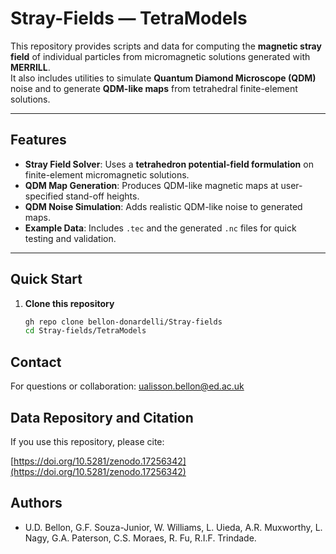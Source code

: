 # Stray-Fields — TetraModels

This repository provides scripts and data for computing the **magnetic stray field** of individual particles from micromagnetic solutions generated with **MERRILL**.  
It also includes utilities to simulate **Quantum Diamond Microscope (QDM)** noise and to generate **QDM-like maps** from tetrahedral finite-element solutions.

---

## Features

- **Stray Field Solver**: Uses a **tetrahedron potential-field formulation** on finite-element micromagnetic solutions.  
- **QDM Map Generation**: Produces QDM-like magnetic maps at user-specified stand-off heights.  
- **QDM Noise Simulation**: Adds realistic QDM-like noise to generated maps.  
- **Example Data**: Includes `.tec` and the generated `.nc` files for quick testing and validation.  

---

## Quick Start

1. **Clone this repository**
   ```bash
   gh repo clone bellon-donardelli/Stray-fields
   cd Stray-fields/TetraModels

## Contact 

For questions or collaboration:
ualisson.bellon@ed.ac.uk

## Data Repository and Citation

If you use this repository, please cite:
 
[https://doi.org/10.5281/zenodo.17256342](https://doi.org/10.5281/zenodo.17256342)



## Authors

- U.D. Bellon, G.F. Souza-Junior, W. Williams, L. Uieda, A.R. Muxworthy, L. Nagy, G.A. Paterson, C.S. Moraes, R. Fu, R.I.F. Trindade. 

